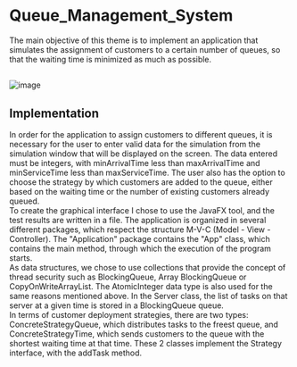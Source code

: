 # Queue_Management_System

The main objective of this theme is to implement an application that simulates the assignment of customers to a certain number of queues, so that the waiting time is minimized as much as possible.
## 
![image](https://user-images.githubusercontent.com/79631600/226562562-1e08aa83-ca07-434a-b698-ebd904a080ee.png)
## Implementation
In order for the application to assign customers to different queues, it is necessary for the user to enter valid data for the simulation from the simulation window that will be displayed on the screen. The data entered must be integers, with minArrivalTime less than maxArrivalTime and minServiceTime less than maxServiceTime. The user also has the option to choose the strategy by which customers are added to the queue, either based on the waiting time or the number of existing customers already queued.  
To create the graphical interface I chose to use the JavaFX tool, and the test results are written in a file.
The application is organized in several different packages, which respect the structure M-V-C (Model - View - Controller). The "Application" package contains the "App" class, which contains the main method, through which the execution of the program starts.  
As data structures, we chose to use collections that provide the concept of thread security such as BlockingQueue, Array BlockingQueue or CopyOnWriteArrayList. The AtomicInteger data type is also used for the same reasons mentioned above. In the Server class, the list of tasks on that server at a given time is stored in a BlockingQueue queue.  
In terms of customer deployment strategies, there are two types: ConcreteStrategyQueue, which distributes tasks to the freest queue, and ConcreteStrategyTime, which sends customers to the queue with the shortest waiting time at that time. These 2 classes implement the Strategy interface, with the addTask method.  

